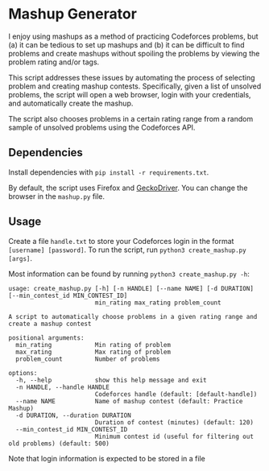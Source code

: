 # Mashup Generator

I enjoy using mashups as a method of practicing Codeforces problems, but (a) it can be tedious to set up mashups and (b) it can be difficult to find problems and create mashups without spoiling the problems by viewing the problem rating and/or tags.

This script addresses these issues by automating the process of selecting problem and creating mashup contests.
Specifically, given a list of unsolved problems, the script will open a web browser, login with your credentials, and automatically create the mashup.

The script also chooses problems in a certain rating range from a random sample of unsolved problems using the Codeforces API.

## Dependencies

Install dependencies with `pip install -r requirements.txt`.

By default, the script uses Firefox and [GeckoDriver](https://github.com/mozilla/geckodriver).
You can change the browser in the `mashup.py` file.

## Usage

Create a file `handle.txt` to store your Codeforces login in the format `[username] [password]`.
To run the script, run `python3 create_mashup.py [args]`.

Most information can be found by running `python3 create_mashup.py -h`:
```
usage: create_mashup.py [-h] [-n HANDLE] [--name NAME] [-d DURATION] [--min_contest_id MIN_CONTEST_ID]
                        min_rating max_rating problem_count

A script to automatically choose problems in a given rating range and create a mashup contest

positional arguments:
  min_rating            Min rating of problem
  max_rating            Max rating of problem
  problem_count         Number of problems

options:
  -h, --help            show this help message and exit
  -n HANDLE, --handle HANDLE
                        Codeforces handle (default: [default-handle])
  --name NAME           Name of mashup contest (default: Practice Mashup)
  -d DURATION, --duration DURATION
                        Duration of contest (minutes) (default: 120)
  --min_contest_id MIN_CONTEST_ID
                        Minimum contest id (useful for filtering out old problems) (default: 500)
```

Note that login information is expected to be stored in a file 